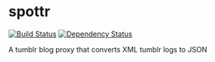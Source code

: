 # spottr

[![Build Status](https://secure.travis-ci.org/ffffranklin/spottr.svg?branch=master)](https://travis-ci.org/ffffranklin/spottr)
[![Dependency Status](https://david-dm.org/ffffranklin/spottr.svg)](https://david-dm.org/ffffranklin/spottr)

A tumblr blog proxy that converts XML tumblr logs to JSON
